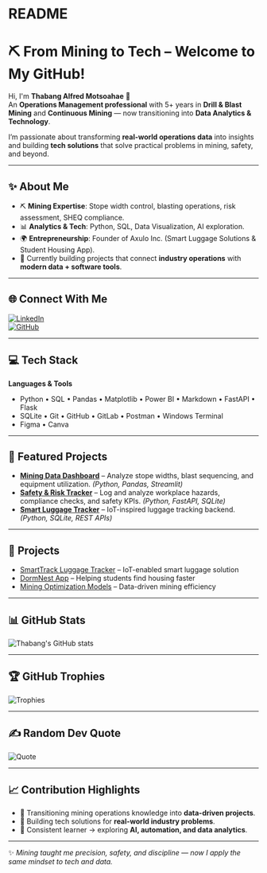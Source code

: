 # README #

# ⛏️ From Mining to Tech – Welcome to My GitHub!

Hi, I'm **Thabang Alfred Motsoahae** 👋  
An **Operations Management professional** with 5+ years in **Drill & Blast Mining** and **Continuous Mining** — now transitioning into **Data Analytics & Technology**.  

I’m passionate about transforming **real-world operations data** into insights and building **tech solutions** that solve practical problems in mining, safety, and beyond.  

---

## ✨ About Me  
- ⛏️ **Mining Expertise**: Stope width control, blasting operations, risk assessment, SHEQ compliance.  
- 📊 **Analytics & Tech**: Python, SQL, Data Visualization, AI exploration.  
- 🌍 **Entrepreneurship**: Founder of Axulo Inc. (Smart Luggage Solutions & Student Housing App).  
- 🚀 Currently building projects that connect **industry operations** with **modern data + software tools**.  

---

## 🌐 Connect With Me  
[![LinkedIn](https://img.shields.io/badge/LinkedIn-0A66C2?style=flat&logo=linkedin&logoColor=white)](https://www.linkedin.com/in/thabang-motsoahae-10272b96/)  
[![GitHub](https://img.shields.io/badge/GitHub-000000?style=flat&logo=github&logoColor=white)](https://github.com/Axulo-Inc)  

---

## 💻 Tech Stack  
**Languages & Tools**  
- Python • SQL • Pandas • Matplotlib • Power BI • Markdown • FastAPI • Flask  
- SQLite • Git • GitHub • GitLab • Postman • Windows Terminal  
- Figma • Canva  

---

## 📌 Featured Projects  

- [**Mining Data Dashboard**](#) – Analyze stope widths, blast sequencing, and equipment utilization. *(Python, Pandas, Streamlit)*  
- [**Safety & Risk Tracker**](#) – Log and analyze workplace hazards, compliance checks, and safety KPIs. *(Python, FastAPI, SQLite)*  
- [**Smart Luggage Tracker**](#) – IoT-inspired luggage tracking backend. *(Python, SQLite, REST APIs)*  

---

## 📌 Projects
- [SmartTrack Luggage Tracker](#) – IoT-enabled smart luggage solution  
- [DormNest App](#) – Helping students find housing faster  
- [Mining Optimization Models](#) – Data-driven mining efficiency  

---

## 📊 GitHub Stats  
![Thabang's GitHub stats](https://github-readme-stats.vercel.app/api?username=thabangmotsoahae&show_icons=true&theme=tokyonight)  

---

## 🏆 GitHub Trophies  
![Trophies](https://github-profile-trophy.vercel.app/?username=thabangmotsoahae&theme=onedark&no-frame=true&no-bg=true&margin-w=4)  

---

## ✍️ Random Dev Quote  
![Quote](https://quotes-github-readme.vercel.app/api?type=horizontal&theme=radical)  

---

## 📈 Contribution Highlights  
- 🔹 Transitioning mining operations knowledge into **data-driven projects**.  
- 🔹 Building tech solutions for **real-world industry problems**.  
- 🔹 Consistent learner → exploring **AI, automation, and data analytics**.  

---

✨ *Mining taught me precision, safety, and discipline — now I apply the same mindset to tech and data.*  
